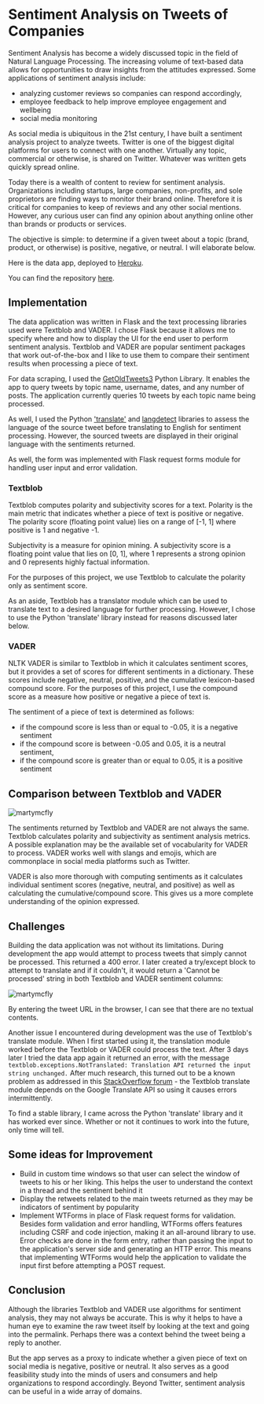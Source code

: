 # Sentiment Analysis on Tweets of Companies

Sentiment Analysis has become a widely discussed topic in the field of Natural Language Processing. The increasing volume of text-based data allows for opportunities to draw insights from the attitudes expressed. Some applications of sentiment analysis include: 

- analyzing customer reviews so companies can respond accordingly, 
- employee feedback to help improve employee engagement and wellbeing
- social media monitoring

As social media is ubiquitous in the 21st century, I have built a sentiment analysis project to analyze tweets. Twitter is one of the biggest digital platforms for users to connect with one another. Virtually any topic, commercial or otherwise, is shared on Twitter. Whatever was written gets quickly spread online.

Today there is a wealth of content to review for sentiment analysis. Organizations including startups, large companies, non-profits, and sole proprietors are finding ways to monitor their brand online. Therefore it is critical for companies to keep of reviews and any other social mentions. However, any curious user can find any opinion about anything online other than brands or products or services.

The objective is simple: to determine if a given tweet about a topic (brand, product, or otherwise) is positive, negative, or neutral. I will elaborate below.

Here is the data app, deployed to [Heroku](https://analyze-tweets-proj.herokuapp.com).

You can find the repository [here](https://github.com/VincentLu91/Tweet-Analyzer-by-Topic).

## Implementation

The data application was written in Flask and the text processing libraries used were Textblob and VADER. I chose Flask because it allows me to specify where and how to display the UI for the end user to perform sentiment analysis. Textblob and VADER are popular sentiment packages that work out-of-the-box and I like to use them to compare their sentiment results when processing a piece of text.

For data scraping, I used the [GetOldTweets3](https://pypi.org/project/GetOldTweets3/) Python Library. It enables the app to query tweets by topic name, username, dates, and any number of posts. The application currently queries 10 tweets by each topic name being processed.

As well, I used the Python ['translate'](https://pypi.org/project/translate/) and [langdetect](https://pypi.org/project/langdetect/) libraries to assess the language of the source tweet before translating to English for sentiment processing. However, the sourced tweets are displayed in their original language with the sentiments returned.

As well, the form was implemented with Flask request forms module for handling user input and error validation.

### Textblob

Textblob computes polarity and subjectivity scores for a text. Polarity is the main metric that indicates whether a piece of text is positive or negative. The polarity score (floating point value) lies on a range of [-1, 1] where positive is 1 and negative -1.

Subjectivity is a measure for opinion mining. A subjectivity score is a floating point value that lies on [0, 1], where 1 represents a strong opinion and 0 represents highly factual information.

For the purposes of this project, we use Textblob to calculate the polarity only as sentiment score.

As an aside, Textblob has a translator module which can be used to translate text to a desired language for further processing. However, I chose to use the Python 'translate' library instead for reasons discussed later below.

### VADER

NLTK VADER is similar to Textblob in which it calculates sentiment scores, but it provides a set of scores for different sentiments in a dictionary. These scores include negative, neutral, positive, and the cumulative lexicon-based compound score. For the purposes of this project, I use the compound score as a measure how positive or negative a piece of text is. 

The sentiment of a piece of text is determined as follows:
- if the compound score is less than or equal to -0.05, it is a negative sentiment
- if the compound score is between -0.05 and 0.05, it is a neutral sentiment,
- if the compound score is greater than or equal to 0.05, it is a positive sentiment

## Comparison between Textblob and VADER

![martymcfly](https://user-images.githubusercontent.com/3411100/86503845-112f5680-bd80-11ea-81c8-7c57d72114e0.png)

The sentiments returned by Textblob and VADER are not always the same. Textblob calculates polarity and subjectivity as sentiment analysis metrics. A possible explanation may be the available set of vocabularity for VADER to process. VADER works well with slangs and emojis, which are commonplace in social media platforms such as Twitter.

VADER is also more thorough with computing sentiments as it calculates individual sentiment scores (negative, neutral, and positive) as well as calculating the cumulative/compound score. This gives us a more complete understanding of the opinion expressed.

## Challenges

Building the data application was not without its limitations. During development the app would attempt to process tweets that simply cannot be processed. This returned a 400 error. I later created a try/except block to attempt to translate and if it couldn't, it would return a 'Cannot be processed' string in both Textblob and VADER sentiment columns:

![martymcfly](https://user-images.githubusercontent.com/3411100/86506083-04b7f780-bd9a-11ea-8a90-3bbbaaca3c00.png)

By entering the tweet URL in the browser, I can see that there are no textual contents.

Another issue I encountered during development was the use of Textblob's translate module. When I first started using it, the translation module worked before the Textblob or VADER could process the text. After 3 days later I tried the data app again it returned an error, with the message ```textblob.exceptions.NotTranslated: Translation API returned the input string unchanged.``` After much research, this turned out to be a known problem as addressed in this [StackOverflow forum](https://stackoverflow.com/questions/35420602/python-textblob-translation-api-error/35425227) - the Textblob translate module depends on the Google Translate API so  using it causes errors intermittently.

To find a stable library, I came across the Python 'translate' library and it has worked ever since. Whether or not it continues to work into the future, only time will tell.

## Some ideas for Improvement

- Build in custom time windows so that user can select the window of tweets to his or her liking. This helps the user to understand the context in a thread and the sentinent behind it
- Display the retweets related to the main tweets returned as they may be indicators of sentiment by popularity
- Implement WTForms in place of Flask request forms for validation. Besides form validation and error handling, WTForms offers features including CSRF and code injection, making it an all-around library to use. Error checks are done in the form entry, rather than passing the input to the application's server side and generating an HTTP error. This means that implementing WTForms would help the application to validate the input first before attempting a POST request.

## Conclusion

Although the libraries Textblob and VADER use algorithms for sentiment analysis, they may not always be accurate. This is why it helps to have a human eye to examine the raw tweet itself by looking at the text and going into the permalink. Perhaps there was a context behind the tweet being a reply to another.

But the app serves as a proxy to indicate whether a given piece of text on social media is negative, positive or neutral. It also serves as a good feasibility study into the minds of users and consumers and help organizations to respond accordingly. Beyond Twitter, sentiment analysis can be useful in a wide array of domains.
